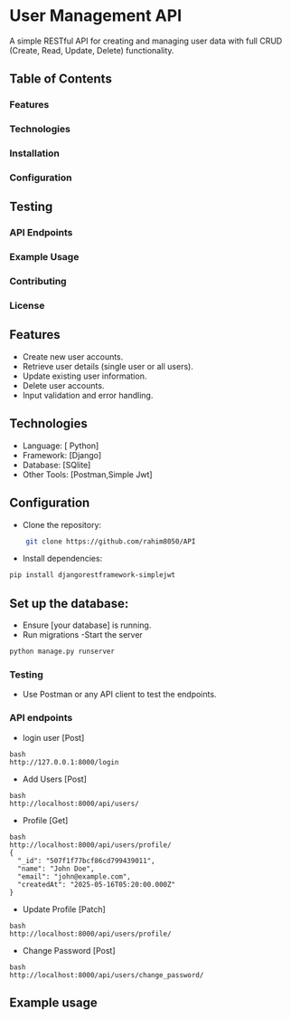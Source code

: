 # User Management API
A simple RESTful API for creating and managing user data with full CRUD (Create, Read, Update, Delete) functionality.

## Table of Contents
### Features 
### Technologies 
### Installation 
### Configuration 
## Testing
### API Endpoints 
### Example Usage
### Contributing
### License 
## Features
- Create new user accounts.
- Retrieve user details (single user or all users).
- Update existing user information.
- Delete user accounts.
- Input validation and error handling.

## Technologies
- Language: [ Python]
- Framework: [Django]
- Database: [SQlite]
- Other Tools: [Postman,Simple Jwt]

## Configuration
- Clone the repository:
```bash 
    git clone https://github.com/rahim8050/API
```
- Install dependencies:
``` bash 
pip install djangorestframework-simplejwt
```

## Set up the database:
- Ensure [your database] is running.
- Run migrations 
-Start the server
```bash
python manage.py runserver
```
### Testing
- Use Postman or any API client to test the endpoints.




### API endpoints
- login user [Post]
```
bash
http://127.0.0.1:8000/login
```
- Add Users [Post] 
```
bash
http://localhost:8000/api/users/
```
- Profile [Get]
```
bash
http://localhost:8000/api/users/profile/
{
  "_id": "507f1f77bcf86cd799439011",
  "name": "John Doe",
  "email": "john@example.com",
  "createdAt": "2025-05-16T05:20:00.000Z"
}
```
- Update Profile [Patch]
```
bash 
http://localhost:8000/api/users/profile/
```
- Change Password [Post]
```
bash 
http://localhost:8000/api/users/change_password/
```
## Example usage












